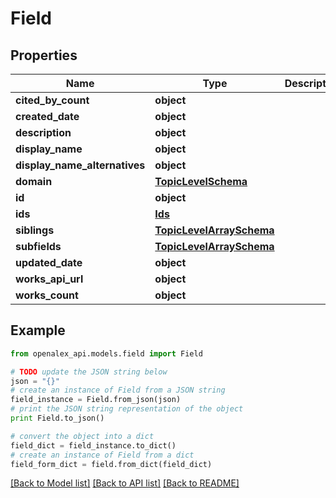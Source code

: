 # Field


## Properties
Name | Type | Description | Notes
------------ | ------------- | ------------- | -------------
**cited_by_count** | **object** |  | 
**created_date** | **object** |  | 
**description** | **object** |  | 
**display_name** | **object** |  | 
**display_name_alternatives** | **object** |  | 
**domain** | [**TopicLevelSchema**](TopicLevelSchema.md) |  | 
**id** | **object** |  | 
**ids** | [**Ids**](Ids.md) |  | 
**siblings** | [**TopicLevelArraySchema**](TopicLevelArraySchema.md) |  | 
**subfields** | [**TopicLevelArraySchema**](TopicLevelArraySchema.md) |  | 
**updated_date** | **object** |  | 
**works_api_url** | **object** |  | 
**works_count** | **object** |  | 

## Example

```python
from openalex_api.models.field import Field

# TODO update the JSON string below
json = "{}"
# create an instance of Field from a JSON string
field_instance = Field.from_json(json)
# print the JSON string representation of the object
print Field.to_json()

# convert the object into a dict
field_dict = field_instance.to_dict()
# create an instance of Field from a dict
field_form_dict = field.from_dict(field_dict)
```
[[Back to Model list]](../README.md#documentation-for-models) [[Back to API list]](../README.md#documentation-for-api-endpoints) [[Back to README]](../README.md)



